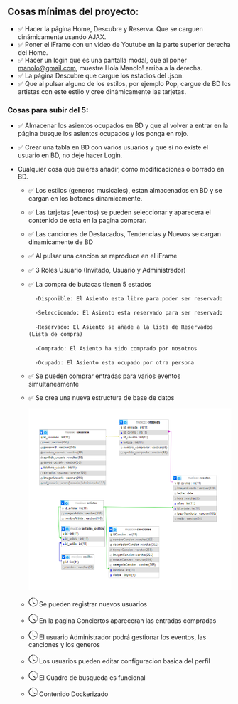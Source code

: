 ## Cosas mínimas del proyecto:

- ✅ Hacer la página Home, Descubre y Reserva. Que se carguen dinámicamente usando AJAX.
- ✅ Poner el iFrame con un video de Youtube en la parte superior derecha del Home.
- ✅ Hacer un login que es una pantalla modal, que al poner manolo@gmail.com, muestre Hola Manolo! arriba a la derecha. 
- ✅ La página Descubre que cargue los estadios del .json.
- ✅ Que al pulsar alguno de los estilos, por ejemplo Pop, cargue de BD los artistas con este estilo y cree dinámicamente las tarjetas.

### Cosas para subir del 5:

- ✅ Almacenar los asientos ocupados en BD y que al volver a entrar en la página busque los asientos ocupados y los ponga en rojo.
- ✅ Crear una tabla en BD con varios usuarios y que si no existe el usuario en BD, no deje hacer Login.


-  Cualquier cosa que quieras añadir, como modificaciones o borrado en BD.
    - ✅ Los estilos (generos musicales), estan almacenados en BD y se cargan en los botones dinamicamente.
    - ✅ Las tarjetas (eventos) se pueden seleccionar y aparecera el contenido de esta en la pagina comprar.
    - ✅ Las canciones de Destacados, Tendencias y Nuevos se cargan dinamicamente de BD
    - ✅ Al pulsar una cancion se reproduce en el iFrame
    - ✅ 3 Roles Usuario (Invitado, Usuario y Administrador)
    - ✅ La compra de butacas tienen 5 estados 
            
            -Disponible: El Asiento esta libre para poder ser reservado

            -Seleccionado: El Asiento esta reservado para ser reservado
            
            -Reservado: El Asiento se añade a la lista de Reservados (Lista de compra)
            
            -Comprado: El Asiento ha sido comprado por nosotros
        
            -Ocupado: El Asiento esta ocupado por otra persona
    
    - ✅ Se pueden comprar entradas para varios eventos simultaneamente 
    - ✅ Se crea una nueva estructura de base de datos

        <img src="images/database.png" alt=""/>
    
    - <img src="images/clock-history.svg" alt="drawing" style="width:20px;"/> Se pueden registrar nuevos usuarios
    - <img src="images/clock-history.svg" alt="drawing" style="width:20px;"/> En la pagina Conciertos apareceran las entradas compradas 
    - <img src="images/clock-history.svg" alt="drawing" style="width:20px;"/> El usuario Administrador podrá gestionar los eventos, las canciones y los generos 
    - <img src="images/clock-history.svg" alt="drawing" style="width:20px;"/> Los usuarios pueden editar configuracion basica del perfil
    - <img src="images/clock-history.svg" alt="drawing" style="width:20px;"/> El Cuadro de busqueda es funcional
    - <img src="images/clock-history.svg" alt="drawing" style="width:20px;"/> Contenido Dockerizado